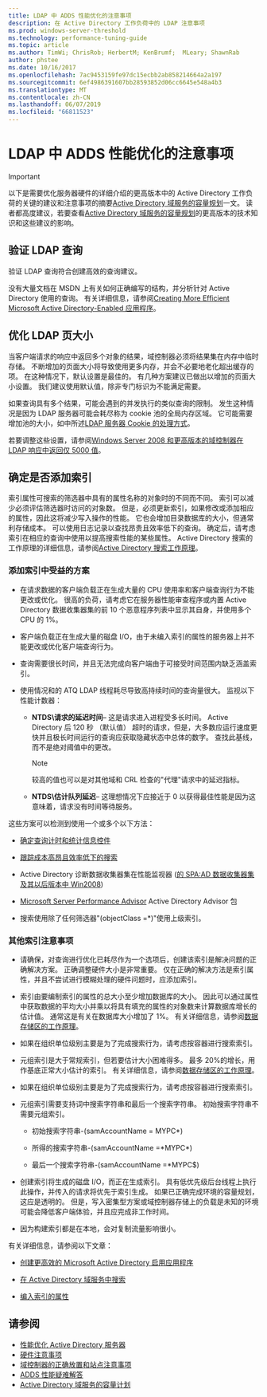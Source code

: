 ```yaml
---
title: LDAP 中 ADDS 性能优化的注意事项
description: 在 Active Directory 工作负荷中的 LDAP 注意事项
ms.prod: windows-server-threshold
ms.technology: performance-tuning-guide
ms.topic: article
ms.author: TimWi; ChrisRob; HerbertM; KenBrumf;  MLeary; ShawnRab
author: phstee
ms.date: 10/16/2017
ms.openlocfilehash: 7ac9453159fe97dc15ecbb2ab858214664a2a197
ms.sourcegitcommit: 6ef4986391607bb28593852d06cc6645e548a4b3
ms.translationtype: MT
ms.contentlocale: zh-CN
ms.lasthandoff: 06/07/2019
ms.locfileid: "66811523"
---
```

# <a name="ldap-considerations-in-adds-performance-tuning"></a>LDAP 中 ADDS 性能优化的注意事项

> [!IMPORTANT]
> 以下是需要优化服务器硬件的详细介绍的更高版本中的 Active Directory 工作负荷的关键的建议和注意事项的摘要[Active Directory 域服务的容量规划](https://go.microsoft.com/fwlink/?LinkId=324566)一文。 读者都高度建议，若要查看[Active Directory 域服务的容量规划](https://go.microsoft.com/fwlink/?LinkId=324566)的更高版本的技术知识和这些建议的影响。

## <a name="verify-ldap-queries"></a>验证 LDAP 查询

验证 LDAP 查询符合创建高效的查询建议。

没有大量文档在 MSDN 上有关如何正确编写的结构，并分析针对 Active Directory 使用的查询。 有关详细信息，请参阅[Creating More Efficient Microsoft Active Directory-Enabled 应用程序](https://msdn.microsoft.com/library/ms808539.aspx)。

## <a name="optimize-ldap-page-sizes"></a>优化 LDAP 页大小

当客户端请求的响应中返回多个对象的结果，域控制器必须将结果集在内存中临时存储。 不断增加的页面大小将导致使用更多内存，并会不必要地老化超出缓存的项。 在这种情况下，默认设置是最佳的。 有几种方案建议已做出以增加的页面大小设置。 我们建议使用默认值，除非专门标识为不能满足需要。

如果查询具有多个结果，可能会遇到的并发执行的类似查询的限制。  发生这种情况是因为 LDAP 服务器可能会耗尽称为 cookie 池的全局内存区域。  它可能需要增加池的大小，如中所述[LDAP 服务器 Cookie 的处理方式](https://technet.microsoft.com/windows-server-docs/identity/ad-ds/manage/how-ldap-server-cookies-are-handled)。

若要调整这些设置，请参阅[Windows Server 2008 和更高版本的域控制器在 LDAP 响应中返回仅 5000 值](https://support.microsoft.com/kb/2009267)。

## <a name="determine-whether-to-add-indices"></a>确定是否添加索引

索引属性可搜索的筛选器中具有的属性名称的对象时的不同而不同。 索引可以减少必须评估筛选器时访问的对象数。 但是，必须更新索引，如果修改或添加相应的属性，因此这将减少写入操作的性能。 它也会增加目录数据库的大小，但通常利存储成本。 可以使用日志记录以查找昂贵且效率低下的查询。 确定后，请考虑索引在相应的查询中使用以提高搜索性能的某些属性。 Active Directory 搜索的工作原理的详细信息，请参阅[Active Directory 搜索工作原理](https://technet.microsoft.com/library/cc755809.aspx)。

### <a name="scenarios-that-benefit-in-adding-indices"></a>添加索引中受益的方案

-   在请求数据的客户端负载正在生成大量的 CPU 使用率和客户端查询行为不能更改或优化。 很高的负荷，请考虑它在服务器性能审查程序或内置 Active Directory 数据收集器集的前 10 个恶意程序列表中显示其自身，并使用多个 CPU 的 1%。

-   客户端负载正在生成大量的磁盘 I/O，由于未编入索引的属性的服务器上并不能更改或优化客户端查询行为。

-   查询需要很长时间，并且无法完成向客户端由于可接受时间范围内缺乏涵盖索引。

- 使用情况和的 ATQ LDAP 线程耗尽导致高持续时间的查询量很大。 监视以下性能计数器：

    - **NTDS\\请求的延迟时间**– 这是请求进入进程受多长时间。 Active Directory 后 120 秒 （默认值） 超时的请求，但是，大多数应运行速度更快并且极长时间运行的查询应获取隐藏状态中总体的数字。 查找此基线，而不是绝对阈值中的更改。

        > [!NOTE]
        > 较高的值也可以是对其他域和 CRL 检查的"代理"请求中的延迟指标。

    - **NTDS\\估计队列延迟**– 这理想情况下应接近于 0 以获得最佳性能是因为这意味着，请求没有时间等待服务。

这些方案可以检测到使用一个或多个以下方法：

-   [确定查询计时和统计信息控件](https://msdn.microsoft.com/library/ms808539.aspx)

-   [跟踪成本高昂且效率低下的搜索](https://msdn.microsoft.com/library/ms808539.aspx)

-   Active Directory 诊断数据收集器集在性能监视器 ([的 SPA:AD 数据收集器集及其以后版本中 Win2008](http://blogs.technet.com/b/askds/archive/2010/06/08/son-of-spa-ad-data-collector-sets-in-win2008-and-beyond.aspx))

-   [Microsoft Server Performance Advisor](../../../server-performance-advisor/microsoft-server-performance-advisor.md) Active Directory Advisor 包

-   搜索使用除了任何筛选器"(objectClass =\*)"使用上级索引。

### <a name="other-index-considerations"></a>其他索引注意事项

-   请确保，对查询进行优化已耗尽作为一个选项后，创建该索引是解决问题的正确解决方案。 正确调整硬件大小是非常重要。 仅在正确的解决方法是索引属性，并且不尝试进行模糊处理的硬件问题时，应添加索引。

-   索引由要编制索引的属性的总大小至少增加数据库的大小。 因此可以通过属性中获取数据的平均大小并乘以将具有填充的属性的对象数来计算数据库增长的估计值。 通常这是有关在数据库大小增加了 1%。 有关详细信息，请参阅[数据存储区的工作原理](https://technet.microsoft.com/library/cc772829.aspx)。

-   如果在组织单位级别主要是为了完成搜索行为，请考虑按容器进行搜索索引。

-   元组索引是大于常规索引，但若要估计大小困难得多。 最多 20%的增长，用作基底正常大小估计的索引。 有关详细信息，请参阅[数据存储区的工作原理](https://technet.microsoft.com/library/cc772829.aspx)。

-   如果在组织单位级别主要是为了完成搜索行为，请考虑按容器进行搜索索引。

-   元组索引需要支持词中搜索字符串和最后一个搜索字符串。 初始搜索字符串不需要元组索引。

    -   初始搜索字符串-(samAccountName = MYPC\*)

    -   所得的搜索字符串-(samAccountName =\*MYPC\*)

    -   最后一个搜索字符串-(samAccountName =\*MYPC$)

-   创建索引将生成的磁盘 I/O，而正在生成索引。 具有低优先级后台线程上执行此操作，并传入的请求将优先于索引生成。 如果已正确完成环境的容量规划，这应是透明的。 但是，写入密集型方案或域控制器存储上的负载是未知的环境可能会降低客户端体验，并且应完成非工作时间。

-   因为构建索引都是在本地，会对复制流量影响很小。

有关详细信息，请参阅以下文章：

-   [创建更高效的 Microsoft Active Directory 启用应用程序](https://msdn.microsoft.com/library/ms808539.aspx)

-   [在 Active Directory 域服务中搜索](https://msdn.microsoft.com/library/aa746427.aspx)

-   [编入索引的属性](https://msdn.microsoft.com/library/windows/desktop/ms677112.aspx)

## <a name="see-also"></a>请参阅

- [性能优化 Active Directory 服务器](index.md)
- [硬件注意事项](hardware-considerations.md)
- [域控制器的正确放置和站点注意事项](site-definition-considerations.md)
- [ADDS 性能疑难解答](troubleshoot.md) 
- [Active Directory 域服务的容量计划](https://go.microsoft.com/fwlink/?LinkId=324566)